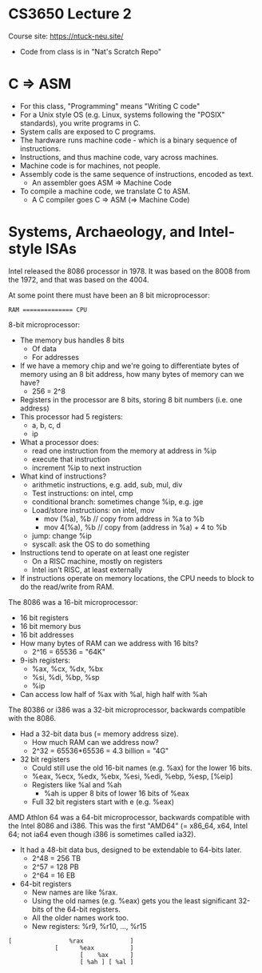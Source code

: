 
# CS3650 Lecture 2

Course site: https://ntuck-neu.site/
 
 - Code from class is in "Nat's Scratch Repo"

# C => ASM

 - For this class, "Programming" means "Writing C code"
 - For a Unix style OS (e.g. Linux, systems following
   the "POSIX" standards), you write programs in C.
 - System calls are exposed to C programs.
 - The hardware runs machine code - which is a binary
   sequence of instructions.
 - Instructions, and thus machine code, vary across
   machines.
 - Machine code is for machines, not people.
 - Assembly code is the same sequence of instructions,
   encoded as text.
   - An assembler goes ASM => Machine Code
 - To compile a machine code, we translate C to ASM.
   - A C compiler goes C => ASM (=> Machine Code)
 
# Systems, Archaeology, and Intel-style ISAs

Intel released the 8086 processor in 1978. It was based
on the 8008 from the 1972, and that was based on the 4004.

At some point there must have been an 8 bit microprocessor:

```
RAM ============== CPU
```

8-bit microprocessor:

 - The memory bus handles 8 bits
   - Of data
   - For addresses
 - If we have a memory chip and we're going to
   differentiate bytes of memory using an 8 bit address,
   how many bytes of memory can we have?
   - 256 = 2^8
 - Registers in the processor are 8 bits, storing 8
   bit numbers (i.e. one address)
 - This processor had 5 registers:
   - a, b, c, d
   - ip
 - What a processor does:
   - read one instruction from the memory at address in %ip
   - execute that instruction
   - increment %ip to next instruction
 - What kind of instructions?
   - arithmetic instructions, e.g. add, sub, mul, div
   - Test instructions: on intel, cmp
   - conditional branch: sometimes change %ip, e.g. jge
   - Load/store instructions: on intel, mov
     - mov (%a), %b // copy from address in %a to %b
     - mov 4(%a), %b // copy from (address in %a) + 4 to %b
   - jump: change %ip
   - syscall: ask the OS to do something
 - Instructions tend to operate on at least one register
   - On a RISC machine, mostly on registers
   - Intel isn't RISC, at least externally
 - If instructions operate on memory locations, the CPU needs
   to block to do the read/write from RAM.

The 8086 was a 16-bit microprocessor:

 - 16 bit registers
 - 16 bit memory bus
 - 16 bit addresses
 - How many bytes of RAM can we address with 16 bits?
   - 2^16 = 65536 = "64K" 
 - 9-ish registers:
   - %ax, %cx, %dx, %bx
   - %si, %di, %bp, %sp
   - %ip
 - Can access low half of %ax with %al,
   high half with %ah 

The 80386 or i386 was a 32-bit microprocessor, backwards
compatible with the 8086.

 - Had a 32-bit data bus (= memory address size).
   - How much RAM can we address now?
   - 2^32 = 65536*65536 = 4.3 billion  = "4G"
 - 32 bit registers
   - Could still use the old 16-bit names (e.g. %ax)
     for the lower 16 bits.
   - %eax, %ecx, %edx, %ebx, %esi, %edi, %ebp, %esp, [%eip]
   - Registers like %al and %ah
     - %ah is upper 8 bits of lower 16 bits of %eax
   - Full 32 bit registers start with e (e.g. %eax)

AMD Athlon 64 was a 64-bit microprocessor, backwards 
compatible with the Intel 8086 and i386. This was the
first "AMD64" (= x86_64, x64, Intel 64; not ia64
even though i386 is sometimes called ia32).

 - It had a 48-bit data bus, designed to be extendable
   to 64-bits later.
   - 2^48 = 256 TB
   - 2^57 = 128 PB
   - 2^64 = 16 EB
 - 64-bit registers 
   - New names are like %rax.
   - Using the old names (e.g. %eax) gets you the least
     significant 32-bits of the 64-bit registers.
   - All the older names work too.
   - New registers: %r9, %r10, ..., %r15


```
[                %rax             ]
             [      %eax          ]
                    [    %ax      ]
                    [ %ah ] [ %al ]
```




